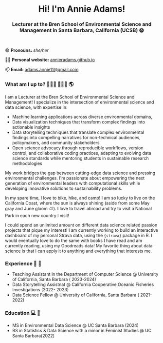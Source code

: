 
<h1 align="center"> Hi! I'm Annie Adams! </h1>

<h3 align="center"> Lecturer at the Bren School of Environmental Science and Management in Santa Barbara, California (UCSB) 🌞 </h3>

<br>

😄  **Pronouns:** *she/her* 

👩‍💻 **Personal website:** [annieradams.github.io](https://annieradams.github.io/)

📫 **Email:** adams.annie11@gmail.com

### What am I up to? 👩🏼‍🎓 🚵🏻‍♀️ 🌎

I am a Lecturer at the Bren School of Environmental Science and Management! I specialize in the intersection of environmental science and data science, with expertise in:

- Machine learning applications across diverse environmental domains,
- Data visualization techniques that transform complex findings into actionable insights
- Data storytelling techniques that translate complex environmental findings into compelling narratives for non-technical audiences, policymakers, and community stakeholders
- Open science advocacy through reproducible workflows, version control, and collaborative coding practices, adapting to evolving data science standards while mentoring students in sustainable research 
  methodologies

My work bridges the gap between cutting-edge data science and pressing environmental challenges. I'm passionate about empowering the next generation of environmental leaders with computational skills while developing innovative solutions to sustainability problems.

In my spare time, I love to bike, hike, and camp! I am so lucky to live on the California Coast, where the sun is always shining (aside from some May gray and June gloom ⛅️). I love to travel abroad and try to visit a National Park in each new country I visit! 

 I could spend an unlimited amount on different data science related passion projects that pique my interest! I am currently working to build an interactive dashboard of my personal Strava data, using the `{strava}` package in R. I would eventually love to do the same with books I have read and am currently reading, using my Goodreads data! My favorite thing about data science is that I can apply it to anything and everything that interests me. 

 ### Experience 🐠 🌊
- Teaching Assistant in the Department of Computer Science @ University of California, Santa Barbara ( 2023-2024)
- Data Storytelling Assistnat @ California Cooperative Oceanic Fisheries Investigations (2022- 2023)
- Data Science Fellow @ University of California, Santa Barbara ( 2021-2022)

### Education 💻 📓

- MS in Environmental Data Science @ UC Santa Barbara (2024)
- BS in Statistics & Data Science with a minor in Feminist Studies @ UC Santa Barbara(2022)
<!--
**annieradams/annieradams** is a ✨ _special_ ✨ repository because its `README.md` (this file) appears on your GitHub profile.


Here are some ideas to get you started:

- 🔭 I’m currently working on ...
- 🌱 I’m currently learning ...
- 👯 I’m looking to collaborate on ...
- 🤔 I’m looking for help with ...
- 💬 Ask me about ...
- 📫 How to reach me: ...
- 😄 Pronouns: ...
- ⚡ Fun fact: ...
-->
